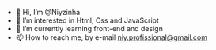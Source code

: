 - 👋 Hi, I’m @Niyzinha
- 👀 I’m interested in Html, Css and JavaScript 
- 🌱 I’m currently learning front-end and design 
- 📫 How to reach me, by e-mail niy.profissional@gmail.com

<!---
Niyzinha/Niyzinha is a ✨ special ✨ repository because its `README.md` (this file) appears on your GitHub profile.
You can click the Preview link to take a look at your changes.
--->
